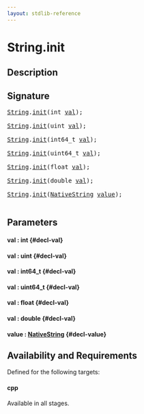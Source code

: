 ```yaml
---
layout: stdlib-reference
---
```


# String\.init

## Description





## Signature 

<pre>
<a href="/stdlib-reference/types/string-0/index" class="code_type">String</a>.<a href="/stdlib-reference/types/string-0/init">init</a>(<span class="code_keyword">int</span> <a href="/stdlib-reference/types/string-0/init#decl-val" class="code_param">val</a>);

<a href="/stdlib-reference/types/string-0/index" class="code_type">String</a>.<a href="/stdlib-reference/types/string-0/init">init</a>(<span class="code_keyword">uint</span> <a href="/stdlib-reference/types/string-0/init#decl-val" class="code_param">val</a>);

<a href="/stdlib-reference/types/string-0/index" class="code_type">String</a>.<a href="/stdlib-reference/types/string-0/init">init</a>(int64_t <a href="/stdlib-reference/types/string-0/init#decl-val" class="code_param">val</a>);

<a href="/stdlib-reference/types/string-0/index" class="code_type">String</a>.<a href="/stdlib-reference/types/string-0/init">init</a>(uint64_t <a href="/stdlib-reference/types/string-0/init#decl-val" class="code_param">val</a>);

<a href="/stdlib-reference/types/string-0/index" class="code_type">String</a>.<a href="/stdlib-reference/types/string-0/init">init</a>(<span class="code_keyword">float</span> <a href="/stdlib-reference/types/string-0/init#decl-val" class="code_param">val</a>);

<a href="/stdlib-reference/types/string-0/index" class="code_type">String</a>.<a href="/stdlib-reference/types/string-0/init">init</a>(<span class="code_keyword">double</span> <a href="/stdlib-reference/types/string-0/init#decl-val" class="code_param">val</a>);

<a href="/stdlib-reference/types/string-0/index" class="code_type">String</a>.<a href="/stdlib-reference/types/string-0/init">init</a>(<a href="/stdlib-reference/types/nativestring-06/index" class="code_type">NativeString</a> <a href="/stdlib-reference/types/string-0/init#decl-value" class="code_param">value</a>);

</pre>

## Parameters

#### val  : int {#decl-val}
#### val  : uint {#decl-val}
#### val  : int64\_t {#decl-val}
#### val  : uint64\_t {#decl-val}
#### val  : float {#decl-val}
#### val  : double {#decl-val}
#### value  : [NativeString](/stdlib-reference/types/nativestring-06/index) {#decl-value}

## Availability and Requirements

Defined for the following targets:

#### cpp
Available in all stages.



